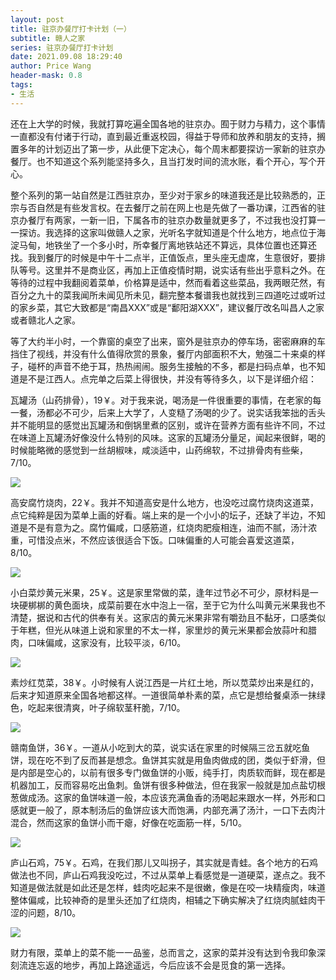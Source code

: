 ```yaml
---
layout: post
title: 驻京办餐厅打卡计划（一）
subtitle: 赣人之家
series: 驻京办餐厅打卡计划
date: 2021.09.08 18:29:40
author: Price Wang
header-mask: 0.8
tags:
- 生活
---
```


还在上大学的时候，我就打算吃遍全国各地的驻京办。囿于财力与精力，这个事情一直都没有付诸于行动，直到最近重返校园，得益于导师和放养和朋友的支持，搁置多年的计划迈出了第一步，从此便下定决心，每个周末都要探访一家新的驻京办餐厅。也不知道这个系列能坚持多久，且当打发时间的流水账，看个开心，写个开心。

整个系列的第一站自然是江西驻京办，至少对于家乡的味道我还是比较熟悉的，正宗与否自然是有些发言权。在去餐厅之前在网上也是先做了一番功课，江西省的驻京办餐厅有两家，一新一旧，下属各市的驻京办数量就更多了，不过我也没打算一一探访。我选择的这家叫做赣人之家，光听名字就知道是个什么地方，地点位于海淀马甸，地铁坐了一个多小时，所幸餐厅离地铁站还不算远，具体位置也还算还找。我到餐厅的时候是中午十二点半，正值饭点，里头座无虚席，生意很好，要排队等号。这里并不是商业区，再加上正值疫情时期，说实话有些出乎意料之外。在等待的过程中我翻阅着菜单，价格算是适中，然而看着这些菜品，我两眼茫然，有百分之九十的菜我闻所未闻见所未见，翻完整本餐谱我也就找到三四道吃过或听过的家乡菜，其它大致都是“南昌XXX”或是“鄱阳湖XXX”，建议餐厅改名叫昌人之家或者赣北人之家。

等了大约半小时，一个靠窗的桌空了出来，窗外是驻京办的停车场，密密麻麻的车挡住了视线，并没有什么值得欣赏的景象，餐厅内部面积不大，勉强二十来桌的样子，碰杯的声音不绝于耳，热热闹闹。服务生接触的不多，都是扫码点单，也不知道是不是江西人。点完单之后菜上得很快，并没有等待多久，以下是详细介绍：

瓦罐汤（山药排骨），19￥。对于我来说，喝汤是一件很重要的事情，在老家的每一餐，汤都必不可少，后来上大学了，人变糙了汤喝的少了。说实话我笨拙的舌头并不能明显的感觉出瓦罐汤和倒锅里煮的区别，或许在营养方面有些许不同，不过在味道上瓦罐汤好像没什么特别的风味。这家的瓦罐汤分量足，闻起来很鲜，喝的时候能略微的感觉到一丝胡椒味，咸淡适中，山药绵软，不过排骨肉有些柴，7/10。

<img class="post_img" src="{{ site.baseurl }}/img/post/{{ page.series }}/{{ page.subtitle }}/瓦罐汤.jpg">

高安腐竹烧肉，22￥。我并不知道高安是什么地方，也没吃过腐竹烧肉这道菜，点它纯粹是因为菜单上画的好看。端上来的是一个小小的坛子，还缺了半边，不知道是不是有意为之。腐竹偏咸，口感筋道，红烧肉肥瘦相连，油而不腻，汤汁浓重，可惜没点米，不然应该很适合下饭。口味偏重的人可能会喜爱这道菜，8/10。

<img class="post_img" src="{{ site.baseurl }}/img/post/{{ page.series }}/{{ page.subtitle }}/腐竹烧肉.jpg">

小白菜炒黄元米果，25￥。这是家里常做的菜，逢年过节必不可少，原材料是一块硬梆梆的黄色面块，成菜前要在水中泡上一宿，至于它为什么叫黄元米果我也不清楚，据说和古代的供奉有关。这家店的黄元米果非常有嚼劲且不黏牙，口感类似于年糕，但光从味道上说和家里的不太一样，家里炒的黄元米果都会放蒜叶和腊肉，口味偏咸，这家没有，比较平淡，6/10。

<img class="post_img" src="{{ site.baseurl }}/img/post/{{ page.series }}/{{ page.subtitle }}/米果.jpg">

素炒红苋菜，38￥。小时候有人说江西是一片红土地，所以苋菜炒出来是红的，后来才知道原来全国各地都这样。一道很简单朴素的菜，点它是想给餐桌添一抹绿色，吃起来很清爽，叶子绵软茎秆脆，7/10。

<img class="post_img" src="{{ site.baseurl }}/img/post/{{ page.series }}/{{ page.subtitle }}/苋菜.jpg">

赣南鱼饼，36￥。一道从小吃到大的菜，说实话在家里的时候隔三岔五就吃鱼饼，现在吃不到了反而甚是想念。鱼饼其实就是用鱼肉做成的团，类似于虾滑，但是内部是空心的，以前有很多专门做鱼饼的小贩，纯手打，肉质软而鲜，现在都是机器加工，反而容易吃出鱼刺。鱼饼有很多种做法，但在我家一般就是加点盐切根葱做成汤。这家的鱼饼味道一般，本应该充满鱼香的汤喝起来跟水一样，外形和口感就更一般了，原本制汤后的鱼饼应该大而饱满，内部充满了汤汁，一口下去肉汁混合，然而这家的鱼饼小而干瘪，好像在吃面筋一样，5/10。

<img class="post_img" src="{{ site.baseurl }}/img/post/{{ page.series }}/{{ page.subtitle }}/鱼饼.jpg">

庐山石鸡，75￥。石鸡，在我们那儿又叫拐子，其实就是青蛙。各个地方的石鸡做法也不同，庐山石鸡我没吃过，不过从菜单上看感觉是一道硬菜，遂点之。我不知道是做法就是如此还是怎样，蛙肉吃起来不是很嫩，像是在咬一块精瘦肉，味道整体偏咸，比较神奇的是里头还加了红烧肉，相辅之下确实解决了红烧肉腻蛙肉干涩的问题，8/10。

<img class="post_img" src="{{ site.baseurl }}/img/post/{{ page.series }}/{{ page.subtitle }}/石鸡.jpg">

财力有限，菜单上的菜不能一一品鉴，总而言之，这家的菜并没有达到令我印象深刻流连忘返的地步，再加上路途遥远，今后应该不会是觅食的第一选择。
